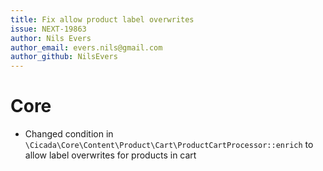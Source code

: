 ```yaml
---
title: Fix allow product label overwrites
issue: NEXT-19863
author: Nils Evers
author_email: evers.nils@gmail.com
author_github: NilsEvers
---
```

# Core
* Changed condition in `\Cicada\Core\Content\Product\Cart\ProductCartProcessor::enrich` to allow label overwrites for products in cart
